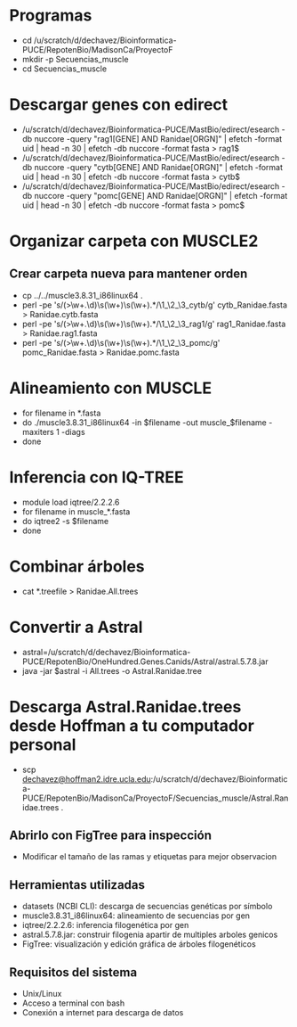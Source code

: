 # Programas

* cd /u/scratch/d/dechavez/Bioinformatica-PUCE/RepotenBio/MadisonCa/ProyectoF
* mkdir -p Secuencias_muscle
* cd Secuencias_muscle

# Descargar genes con edirect

* /u/scratch/d/dechavez/Bioinformatica-PUCE/MastBio/edirect/esearch -db nuccore -query "rag1[GENE] AND Ranidae[ORGN]" | efetch -format uid | head -n 30 | efetch -db nuccore -format fasta > rag1$
* /u/scratch/d/dechavez/Bioinformatica-PUCE/MastBio/edirect/esearch -db nuccore -query "cytb[GENE] AND Ranidae[ORGN]" | efetch -format uid | head -n 30 | efetch -db nuccore -format fasta > cytb$
* /u/scratch/d/dechavez/Bioinformatica-PUCE/MastBio/edirect/esearch -db nuccore -query "pomc[GENE] AND Ranidae[ORGN]" | efetch -format uid | head -n 30 | efetch -db nuccore -format fasta > pomc$

# Organizar carpeta con MUSCLE2

## Crear carpeta nueva para mantener orden
* cp ../../muscle3.8.31_i86linux64 .
* perl -pe 's/(>\w+.\d)\s(\w+)\s(\w+).*/\1_\2_\3_cytb/g' cytb_Ranidae.fasta > Ranidae.cytb.fasta
* perl -pe 's/(>\w+.\d)\s(\w+)\s(\w+).*/\1_\2_\3_rag1/g' rag1_Ranidae.fasta > Ranidae.rag1.fasta
* perl -pe 's/(>\w+.\d)\s(\w+)\s(\w+).*/\1_\2_\3_pomc/g' pomc_Ranidae.fasta > Ranidae.pomc.fasta


# Alineamiento con MUSCLE
* for filename in *.fasta
* do ./muscle3.8.31_i86linux64 -in $filename -out muscle_$filename -maxiters 1 -diags
* done

# Inferencia con IQ-TREE
* module load iqtree/2.2.2.6
* for filename in muscle_*.fasta
* do iqtree2 -s $filename
* done

# Combinar árboles
* cat *.treefile > Ranidae.All.trees

# Convertir a Astral
* astral=/u/scratch/d/dechavez/Bioinformatica-PUCE/RepotenBio/OneHundred.Genes.Canids/Astral/astral.5.7.8.jar
* java -jar $astral -i All.trees -o Astral.Ranidae.tree

# Descarga Astral.Ranidae.trees desde Hoffman a tu computador personal
* scp dechavez@hoffman2.idre.ucla.edu:/u/scratch/d/dechavez/Bioinformatica-PUCE/RepotenBio/MadisonCa/ProyectoF/Secuencias_muscle/Astral.Ranidae.trees .
## Abrirlo con FigTree para inspección
* Modificar el tamaño de las ramas y etiquetas para mejor observacion 


## Herramientas utilizadas
* datasets (NCBI CLI): descarga de secuencias genéticas por símbolo
* muscle3.8.31_i86linux64: alineamiento de secuencias por gen
* iqtree/2.2.2.6: inferencia filogenética por gen
* astral.5.7.8.jar: construir filogenia apartir de multiples arboles genicos
* FigTree: visualización y edición gráfica de árboles filogenéticos

## Requisitos del sistema
* Unix/Linux
* Acceso a terminal con bash
* Conexión a internet para descarga de datos
